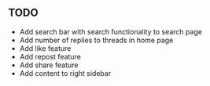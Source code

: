 ## TODO

- Add search bar with search functionality to search page
- Add number of replies to threads in home page
- Add like feature
- Add repost feature
- Add share feature
- Add content to right sidebar
